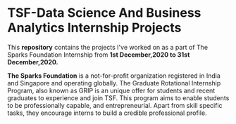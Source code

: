 # TSF-Data Science And Business Analytics Internship Projects

This **repository** contains the projects I've worked on as a part of The Sparks Foundation Internship from **1st December,2020 to 31st December,2020.**

**The Sparks Foundation** is a not-for-profit organization registered in India and Singapore and operating globally. 
The Graduate Rotational Internship Program, also known as GRIP is an unique offer for students and recent graduates to experience and join TSF. This program aims to enable students to be professionally capable, and entrepreneurial. Apart from skill specific tasks, they encourage interns to build a credible professional profile.

